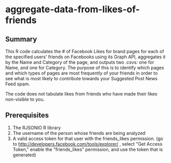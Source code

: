 aggregate-data-from-likes-of-friends
====================================

## Summary

This R code calculates the # of Facebook Likes for brand pages for each of the specified users' friends on Facebooks using its Graph API, aggregates it by the Name and Category of the page, and outputs two .csvs: one for Name, and one for Category. The purpose of this is to identify which pages and which types of pages are most frequently of your friends in order to see what is most likely to contribute towards your Suggested Post News Feed spam.

The code does not tabulate likes from friends who have made their likes non-visible to you.

## Prerequisites

1. The RJSONIO R library
2. The username of the person whose friends are being analyzed
3. A valid access token for that user with the friends_likes permission. (go to http://developers.facebook.com/tools/explorer/ , select "Get Access Token," enable the "friends_likes" permission, and use the token that is generated)
